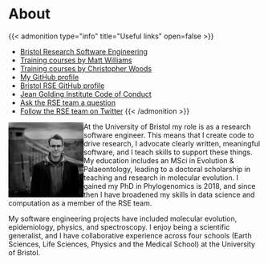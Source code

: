 # About

{{< admonition type="info" title="Useful links" open=false >}}
- [Bristol Research Software Engineering](https://www.bristol.ac.uk/acrc/research-software-engineering/)
- [Training courses by Matt Williams](https://milliams.com/courses/#courses)
- [Training courses by Christopher Woods](https://chryswoods.com/main/courses.html)
- [My GitHub profile](https://github.com/alleetanner)
- [Bristol RSE GitHub profile](https://github.com/BristolRSE)
- [Jean Golding Institute Code of Conduct](https://www.bristol.ac.uk/golding/what-we-do/people/code-of-conduct-/)
- [Ask the RSE team a question](ask-rse@bristol.ac.uk)
- [Follow the RSE team on Twitter](https://twitter.com/bristolrse)
{{< /admonition >}}

<img align="left" src="./assets/portrait.jpg" width="150" />

At the University of Bristol my role is as a research software engineer. This means that I create code to drive research, I advocate clearly written, meaningful software, and I teach skills to support these things. My education includes an MSci in Evolution & Palaeontology, leading to a doctoral scholarship in teaching and research in molecular evolution. I gained my PhD in Phylogenomics is 2018, and since then I have broadened my skills in data science and computation as a member of the RSE team.

My software engineering projects have included molecular evolution, epidemiology, physics, and spectroscopy. I enjoy being a scientific generalist, and I have collaborative experience across four schools (Earth Sciences, Life Sciences, Physics and the Medical School) at the University of Bristol.

